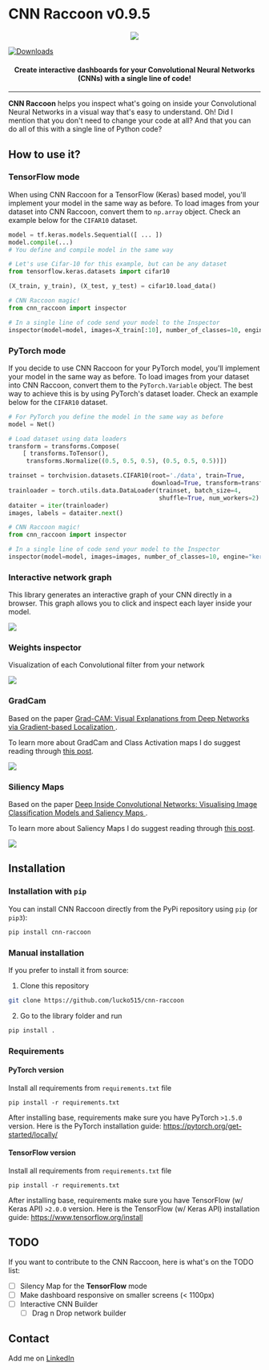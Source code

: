 <link rel="stylesheet" type="text/css" media="all" href="images/readme.css" />

# CNN Raccoon v0.9.5

<p align="center">
  <img src="https://raw.githubusercontent.com/lucko515/cnn-raccoon/master/cnn_raccoon/static/images/ui/cnn_logo.png">
</p>

[![Downloads](https://pepy.tech/badge/cnn-raccoon)](https://pepy.tech/project/cnn-raccoon)
   
<h4 style="text-align: center;">Create interactive dashboards for your Convolutional Neural Networks (CNNs) with a single line of code!</h4>

---
__CNN Raccoon__ helps you inspect what's going on inside your Convolutional Neural Networks in a visual way that's easy to understand. Oh! Did I mention that you don't need to change your code at all? And that you can do all of this with a single line of Python code?


## How to use it?

### TensorFlow mode

When using CNN Raccoon for a TensorFlow (Keras) based model, you'll implement your model in the same way as before. 
To load images from your dataset into CNN Raccoon, convert them to `np.array` object.
Check an example below for the `CIFAR10` dataset. 

```python
model = tf.keras.models.Sequential([ ... ])
model.compile(...)
# You define and compile model in the same way

# Let's use Cifar-10 for this example, but can be any dataset
from tensorflow.keras.datasets import cifar10

(X_train, y_train), (X_test, y_test) = cifar10.load_data()

# CNN Raccoon magic!
from cnn_raccoon import inspector

# In a single line of code send your model to the Inspector
inspector(model=model, images=X_train[:10], number_of_classes=10, engine="keras")
```

### PyTorch mode

If you decide to use CNN Raccoon for your PyTorch model, you'll implement your model in the same way as before. 
To load images from your dataset into CNN Raccoon, convert them to the `PyTorch.Variable` object.
The best way to achieve this is by using PyTorch's dataset loader.
Check an example below for the `CIFAR10` dataset. 

```python
# For PyTorch you define the model in the same way as before
model = Net()

# Load dataset using data loaders
transform = transforms.Compose(
    [ transforms.ToTensor(),
     transforms.Normalize((0.5, 0.5, 0.5), (0.5, 0.5, 0.5))])

trainset = torchvision.datasets.CIFAR10(root='./data', train=True,
                                        download=True, transform=transform)
trainloader = torch.utils.data.DataLoader(trainset, batch_size=4,
                                          shuffle=True, num_workers=2)
dataiter = iter(trainloader)
images, labels = dataiter.next()

# CNN Raccoon magic!
from cnn_raccoon import inspector

# In a single line of code send your model to the Inspector
inspector(model=model, images=images, number_of_classes=10, engine="keras")
```


### Interactive network graph

This library generates an interactive graph of your CNN directly in a browser. This graph allows you to click and inspect each layer inside your model.

![](images/graph.gif)

### Weights inspector

Visualization of each Convolutional filter from your network

![](images/weights.gif)


### GradCam

Based on the paper [Grad-CAM: Visual Explanations from Deep Networks
via Gradient-based Localization
](https://arxiv.org/pdf/1610.02391.pdf).

To learn more about GradCam and Class Activation maps I do suggest reading through [this post](https://towardsdatascience.com/interpretability-in-deep-learning-with-w-b-cam-and-gradcam-45ba5296a58a). 


![](images/gradcam.gif)

### Siliency Maps

Based on the paper [Deep Inside Convolutional Networks: Visualising
Image Classification Models and Saliency Maps
](https://arxiv.org/pdf/1312.6034.pdf).

To learn more about Saliency Maps I do suggest reading through [this post](https://analyticsindiamag.com/what-are-saliency-maps-in-deep-learning/). 


![](images/saliency.gif)


## Installation

### Installation with `pip`

You can install CNN Raccoon directly from the PyPi repository using `pip` (or `pip3`): 

```bash
pip install cnn-raccoon
```

### Manual installation

If you prefer to install it from source:

1. Clone this repository

```bash
git clone https://github.com/lucko515/cnn-raccoon
```

2. Go to the library folder and run

```bash
pip install .
```

### Requirements

#### PyTorch version 

Install all requirements from `requirements.txt` file

`pip install -r requirements.txt`

After installing base, requirements make sure you have PyTorch `>1.5.0` version.
Here is the PyTorch installation guide:
https://pytorch.org/get-started/locally/

#### TensorFlow version

Install all requirements from `requirements.txt` file

`pip install -r requirements.txt`

After installing base, requirements make sure you have TensorFlow (w/ Keras API) `>2.0.0` version.
Here is the TensorFlow (w/ Keras API) installation guide:
https://www.tensorflow.org/install

## TODO

If you want to contribute to the CNN Raccoon, here is what's on the TODO list:

- [ ] Silency Map for the __TensorFlow__ mode
- [ ] Make dashboard responsive on smaller screens (< 1100px)
- [ ] Interactive CNN Builder
    - [ ] Drag n Drop network builder

## Contact

Add me on [LinkedIn](https://www.linkedin.com/in/luka-anicin/)
